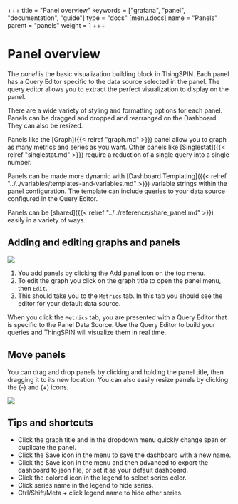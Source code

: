 +++
title = "Panel overview"
keywords = ["grafana", "panel", "documentation", "guide"]
type = "docs"
[menu.docs]
name = "Panels"
parent = "panels"
weight = 1
+++

# Panel overview

The *panel* is the basic visualization building block in ThingSPIN. Each panel has a Query Editor specific to the data source selected in the panel. The query editor allows you to extract the perfect visualization to display on the panel.

There are a wide variety of styling and formatting options for each panel. Panels can be dragged and dropped and rearranged on the Dashboard. They can also be resized.

Panels like the [Graph]({{< relref "graph.md" >}}) panel allow you to graph as many metrics and series as you want. Other panels like [Singlestat]({{< relref "singlestat.md" >}}) require a reduction of a single query into a single number.

Panels can be made more dynamic with [Dashboard Templating]({{< relref "../../variables/templates-and-variables.md" >}}) variable strings within the panel configuration. The template can include queries to your data source configured in the Query Editor.

Panels can be [shared]({{< relref "../../reference/share_panel.md" >}}) easily in a variety of ways.

## Adding and editing graphs and panels

![](/img/docs/v45/metrics_tab.png)

1. You add panels by clicking the Add panel icon on the top menu.
1. To edit the graph you click on the graph title to open the panel menu, then `Edit`.
1. This should take you to the `Metrics` tab. In this tab you should see the editor for your default data source.

When you click the `Metrics` tab, you are presented with a Query Editor that is specific to the Panel Data Source. Use the Query Editor to build your queries and ThingSPIN will visualize them in real time.

## Move panels

You can drag and drop panels by clicking and holding the panel title, then dragging it to its new location. You can also easily resize panels by clicking the (-) and (+) icons.

![](/img/docs/animated_gifs/drag_drop.gif)

## Tips and shortcuts

* Click the graph title and in the dropdown menu quickly change span or duplicate the panel.
* Click the Save icon in the menu to save the dashboard with a new name.
* Click the Save icon in the menu and then advanced to export the dashboard to json file, or set it as your default dashboard.
* Click the colored icon in the legend to select series color.
* Click series name in the legend to hide series.
* Ctrl/Shift/Meta + click legend name to hide other series.
